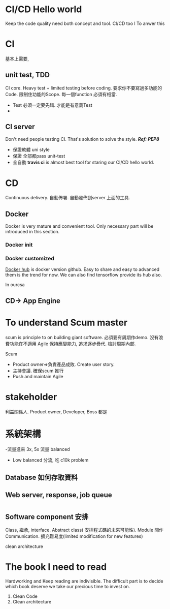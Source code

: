 # CI/CD Hello world
Keep the code quality need both concept and tool. CI/CD too l
To anwer this 
# CI 
基本上需要,
## unit test, TDD
CI core. Heavy test + limited testing before coding.
要求你不要寫過多功能的Code. 限制住功能的Scope. 每一個function 必須有相當.
- Test 必須一定要先錯. 才能是有意義Test
- 
## CI server
Don't need people testing CI. That's solution to solve the style. 
***Ref: PEP8***
- 保證軟體 uni style
- 保證 全部都pass unit-test
- 全自動
**travis ci** is almost best tool for staring our CI/CD hello world. 


# CD
Continuous delivery. 自動佈署. 
自動發佈到server  上面的工具. 
## Docker
Docker is very mature and convenient tool. Only necessary part will be introduced in this section.
### Docker init
### Docker customized
[Docker hub](https://hub.docker.com/) is docker version github. Easy to share and easy to advanced them is the trend for now. We can also find tensorflow provide its hub  also.

In ourcsa 
## CD-> App Engine 

# To understand Scum master
scum is principle to on building giant software. 必須要有周期作demo. 沒有浪費功能在不適用
Agile 保持應變能力, 追求逐步疊代. 檢討周期內部.

Scum 
- Product owner=>負責產品成敗. Create user story.
- 主持會議. 確保scum 推行
- Push and maintain Agile
# stakeholder
利益關係人. Product owner, Developer, Boss 都是

# 系統架構
-流量進來 3x, 5x 流量 balanced
- Low balanced 分流, 吃  c10k problem 
## Database 如何存取資料
## Web server, response, job queue

# 
## Software component 安排
Class, 繼承, interface. Abstract class( 安排程式碼的未來可能性). Module 間作Communication. 擴充難易度(limited modification for new features)

clean architecture

# The book I need to read
Hardworking and Keep reading are indivisible. The difficult part is to decide which book deserve we take our precious time to invest on.

1. Clean Code
2. Clean architecture 
<!--stackedit_data:
eyJoaXN0b3J5IjpbLTU1NjA1MjM3OSw0OTE0MTA5MTEsLTE1Mz
c5MjQ2MTIsLTg3NTY5NTAwNCwtMTI1MzE1NTk0OCwtMTcyNTk3
MzI1OCw0NzI3MjgxMDVdfQ==
-->